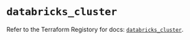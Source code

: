 # `databricks_cluster`

Refer to the Terraform Registory for docs: [`databricks_cluster`](https://registry.terraform.io/providers/databricks/databricks/1.25.0/docs/resources/cluster).
